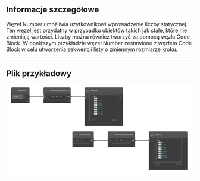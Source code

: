 ## Informacje szczegółowe
Węzeł Number umożliwia użytkownikowi wprowadzenie liczby statycznej. Ten węzeł jest przydatny w przypadku obiektów takich jak stałe, które nie zmieniają wartości. Liczby można również tworzyć za pomocą węzła Code Block. W poniższym przykładzie węzeł Number zestawiono z węzłem Code Block w celu utworzenia sekwencji listy o zmiennym rozmiarze kroku.
___
## Plik przykładowy

![Number](./CoreNodeModels.Input.DoubleInput_img.jpg)

